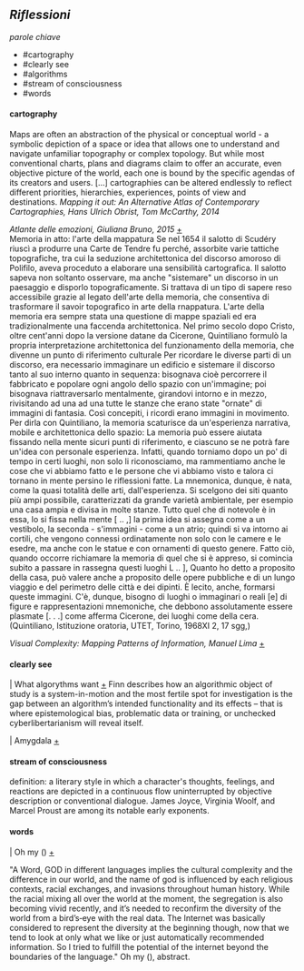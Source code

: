 ## *Riflessioni*

*parole chiave*
+    #cartography
+    #clearly see
+    #algorithms
+    #stream of consciousness
+    #words

#### cartography
Maps are often an abstraction of the physical or conceptual world - a symbolic depiction of a space or idea that allows one to understand and navigate unfamiliar topography or complex topology. But while most conventional charts, plans and diagrams claim to offer an accurate, even objective picture of the world, each one is bound by the specific agendas of its creators and users.
[...] cartographies can be altered endlessly to reflect different priorities, hierarchies, experiences, points of view and destinations. *Mapping it out: An Alternative Atlas of Contemporary Cartographies, Hans Ulrich Obrist, Tom McCarthy, 2014*

*Atlante delle emozioni, Giuliana Bruno, 2015* [+](http://docenti.unimc.it/g.cipolletta/teaching/2016/16511/files/lezione-7_laboratorio-di-arte-visuale-e-tecnologia/Bruno-AtlanteEmozioni.pdf) <br>
Memoria in atto: l'arte della mappatura
Se nel 1654 il salotto di Scudéry riuscì a produrre una Carte de Tendre fu perché,
assorbite varie tattiche topografiche, tra cui la seduzione architettonica del discorso
amoroso di Polifilo, aveva proceduto a elaborare una sensibilità cartografica. Il salotto
sapeva non soltanto osservare, ma anche "sistemare" un discorso in un paesaggio e
disporlo topograficamente. Si trattava di un tipo di sapere reso accessibile grazie al legato
dell'arte della memoria, che consentiva di trasformare il savoir topografico in arte della
rnappatura.
L'arte della memoria era sempre stata una questione di mappe spaziali ed era
tradizionalmente una faccenda architettonica. Nel primo secolo dopo Cristo, oltre cent'anni
dopo la versione datane da Cicerone, Quintiliano formulò la propria interpretazione
architettonica del funzionamento della memoria, che divenne un punto di riferimento
culturale Per ricordare le diverse parti di un discorso, era necessario immaginare un
edificio e sistemare il discorso tanto al suo interno quanto in sequenza: bisognava cioè
percorrere il fabbricato e popolare ogni angolo dello spazio con un'immagine; poi
bisognava riattraversarlo mentalmente, girandovi intorno e in mezzo, rivisitando ad una ad
una tutte le stanze che erano state "ornate" di immagini di fantasia. Così concepiti, i ricordi
erano immagini in movimento. Per dirla con Quintiliano, la memoria scaturisce da
un'esperienza narrativa, mobile e architettonica dello spazio:
La memoria può essere aiutata fissando nella mente sicuri punti di riferimento, e ciascuno
se ne potrà fare un'idea con personale esperienza. Infatti, quando torniamo dopo un po' di
tempo in certi luoghi, non solo li riconosciamo, ma rammentiamo anche le cose che vi
abbiamo fatto e le persone che vi abbiamo visto e talora ci tornano in mente persino le
riflessioni fatte. La mnemonica, dunque, è nata, come la quasi totalità delle arti,
dall'esperienza. Si scelgono dei siti quanto più ampi possibile, caratterizzati da grande
varietà ambientale, per esempio una casa ampia e divisa in molte stanze. Tutto quel che
di notevole è in essa, lo si fissa nella mente [ .. ,] la prima idea si assegna come a un
vestibolo, la seconda - s'immagini - come a un atrio; quindi si va intorno ai cortili, che
vengono connessi ordinatamente non solo con le camere e le esedre, ma anche con le
statue e con ornamenti di questo genere. Fatto ciò, quando occorre richiamare la memoria
di quel che si è appreso, si comincia subito a passare in rassegna questi luoghi L .. ],
Quanto ho detto a proposito della casa, può valere anche a proposito delle opere
pubbliche e di un lungo viaggio e del perimetro delle città e dei dipinti. È lecito, anche,
formarsi queste immagini. C'è, dunque, bisogno di luoghi o immaginari o reali [e] di figure
e rappresentazioni mnemoniche, che debbono assolutamente essere plasmate [. . .] come
afferma Cicerone, dei luoghi come della cera.(Quintiliano, Istituzione oratoria, UTET,
Torino, 1968XI 2, 17 sgg,)

*Visual Complexity: Mapping Patterns of Information, Manuel Lima*  [+](http://www.creativeapplications.net/featured/visual-complexity-mapping-patterns-of-information-books/)

#### clearly see
| What algorythms want [+](http://www.creativeapplications.net/reviews/what-algorithms-want-reflecting-on-human-agency-in-the-age-of-automation/)
Finn describes how an algorithmic object of study is a system-in-motion and the most fertile spot for investigation is the gap between an algorithm’s intended functionality and its effects – that is where epistemological bias, problematic data or training, or unchecked cyberlibertarianism will reveal itself.

| Amygdala [+](http://www.creativeapplications.net/maxmsp/codex-anima-mundi-interview-with-fuse/)

#### stream of consciousness
definition: a literary style in which a character's thoughts, feelings, and reactions are depicted in a continuous flow uninterrupted by objective description or conventional dialogue. James Joyce, Virginia Woolf, and Marcel Proust are among its notable early exponents.

#### words
| Oh my () [+](http://www.creativeapplications.net/arduino-2/oh-my-calling-for-god-in-48-languages-using-twitter-api/)

"A Word, GOD in different languages implies the cultural complexity and the difference in our world, and the name of god is influenced by each religious contexts, racial exchanges, and invasions throughout human history. While the racial mixing all over the world at the moment, the segregation is also becoming vivid recently, and it’s needed to reconfirm the diversity of the world from a bird’s‐eye with the real data. The Internet was basically considered to represent the diversity at the beginning though, now that we tend to look at only what we like or just automatically recommended information. So I tried to fulfill the potential of the internet beyond the boundaries of the language." Oh my (), abstract.
